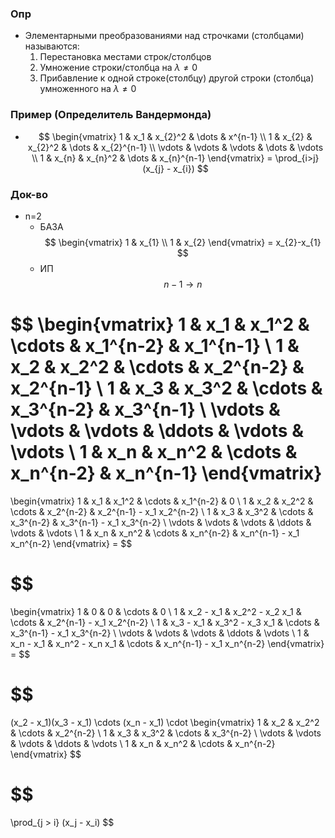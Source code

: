 ### Опр
- Элементарными преобразованиями над строчками (столбцами) называются:
	1. Перестановка местами строк/столбцов
	2. Умножение строки/столбца на $\lambda\neq0$ 
	3. Прибавление к одной строке(столбцу) другой строки (столбца) умноженного на $\lambda \neq 0$ 
### Пример (Определитель Вандермонда)
- $$
\begin{vmatrix}
1 & x_1 & x_{2}^2 & \dots & x^{n-1} \\
1 & x_{2} & x_{2}^2 & \dots & x_{2}^{n-1} \\
\vdots & \vdots & \vdots & \dots & \vdots \\
1 & x_{n} & x_{n}^2 & \dots &  x_{n}^{n-1}
\end{vmatrix}
= \prod_{i>j}(x_{j} - x_{i})
$$


### Док-во
- n=2
	- БАЗА$$
\begin{vmatrix}
1 & x_{1}  \\
1 & x_{2} 
\end{vmatrix} = x_{2}-x_{1}
$$
	- ИП$$n-1\to n$$
	

$$
\begin{vmatrix}
1 & x_1 & x_1^2 & \cdots & x_1^{n-2} & x_1^{n-1} \\
1 & x_2 & x_2^2 & \cdots & x_2^{n-2} & x_2^{n-1} \\
1 & x_3 & x_3^2 & \cdots & x_3^{n-2} & x_3^{n-1} \\
\vdots & \vdots & \vdots & \ddots & \vdots & \vdots \\
1 & x_n & x_n^2 & \cdots & x_n^{n-2} & x_n^{n-1}
\end{vmatrix}
=
\begin{vmatrix}
1 & x_1 & x_1^2 & \cdots & x_1^{n-2} & 0 \\
1 & x_2 & x_2^2 & \cdots & x_2^{n-2} & x_2^{n-1} - x_1 x_2^{n-2} \\
1 & x_3 & x_3^2 & \cdots & x_3^{n-2} & x_3^{n-1} - x_1 x_3^{n-2} \\
\vdots & \vdots & \vdots & \ddots & \vdots & \vdots \\
1 & x_n & x_n^2 & \cdots & x_n^{n-2} & x_n^{n-1} - x_1 x_n^{n-2}
\end{vmatrix} =
$$


$$
=
\begin{vmatrix}
1 & 0 & 0 & \cdots & 0 \\
1 & x_2 - x_1 & x_2^2 - x_2 x_1 & \cdots & x_2^{n-1} - x_1 x_2^{n-2} \\
1 & x_3 - x_1 & x_3^2 - x_3 x_1 & \cdots & x_3^{n-1} - x_1 x_3^{n-2} \\
\vdots & \vdots & \vdots & \ddots & \vdots \\
1 & x_n - x_1 & x_n^2 - x_n x_1 & \cdots & x_n^{n-1} - x_1 x_n^{n-2}
\end{vmatrix} =
$$

$$
=
(x_2 - x_1)(x_3 - x_1) \cdots (x_n - x_1) \cdot
\begin{vmatrix}
1 & x_2 & x_2^2 & \cdots & x_2^{n-2} \\
1 & x_3 & x_3^2 & \cdots & x_3^{n-2} \\
\vdots & \vdots & \vdots & \ddots & \vdots \\
1 & x_n & x_n^2 & \cdots & x_n^{n-2}
\end{vmatrix}
$$

$$
=
\prod_{j > i} (x_j - x_i)
$$
